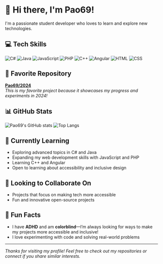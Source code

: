 # 👋 Hi there, I'm Pao69!

I'm a passionate student developer who loves to learn and explore new technologies.

## 💻 Tech Skills
![C#](https://img.shields.io/badge/C%23-239120?style=flat-square&logo=c-sharp&logoColor=white)
![Java](https://img.shields.io/badge/Java-007396?style=flat-square&logo=java&logoColor=white)
![JavaScript](https://img.shields.io/badge/JavaScript-F7DF1E?style=flat-square&logo=javascript&logoColor=black)
![PHP](https://img.shields.io/badge/PHP-777BB4?style=flat-square&logo=php&logoColor=white)
![C++](https://img.shields.io/badge/C++-00599C?style=flat-square&logo=c%2B%2B&logoColor=white)
![Angular](https://img.shields.io/badge/Angular-DD0031?style=flat-square&logo=angular&logoColor=white)
![HTML](https://img.shields.io/badge/HTML5-E34F26?style=flat-square&logo=html5&logoColor=white)
![CSS](https://img.shields.io/badge/CSS3-1572B6?style=flat-square&logo=css3&logoColor=white)

## 🌟 Favorite Repository
[**Pao69/2024**](https://github.com/Pao69/2024)  
*This is my favorite project because it showcases my progress and experiments in 2024!*

## 📊 GitHub Stats
![Pao69's GitHub stats](https://github-readme-stats.vercel.app/api?username=Pao69&show_icons=true&theme=default)
![Top Langs](https://github-readme-stats.vercel.app/api/top-langs/?username=Pao69&layout=compact)

## 🌱 Currently Learning
- Exploring advanced topics in C# and Java
- Expanding my web development skills with JavaScript and PHP
- Learning C++ and Angular
- Open to learning about accessibility and inclusive design

## 🤝 Looking to Collaborate On
- Projects that focus on making tech more accessible
- Fun and innovative open-source projects

## 🧠 Fun Facts
- I have **ADHD** and am **colorblind**—I’m always looking for ways to make my projects more accessible and inclusive!
- I love experimenting with code and solving real-world problems

<!--
## 🌐 Social Links
Coming soon!
-->

---

_Thanks for visiting my profile! Feel free to check out my repositories or connect if you share similar interests._
